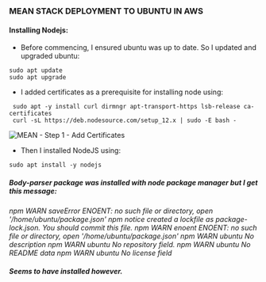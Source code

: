### MEAN STACK DEPLOYMENT TO UBUNTU IN AWS

#### Installing Nodejs:
* Before commencing, I ensured ubuntu was up to date. So I updated and upgraded ubuntu:
```
sudo apt update
sudo apt upgrade
```
* I added certificates as a prerequisite for installing node using:
```
 sudo apt -y install curl dirmngr apt-transport-https lsb-release ca-certificates
 curl -sL https://deb.nodesource.com/setup_12.x | sudo -E bash -
 ```
 ![MEAN - Step 1 - Add Certificates](https://user-images.githubusercontent.com/116941965/211064623-73bd5694-4277-483e-b779-b565060b78d4.PNG)
 
 * Then I installed NodeJS using:
```
sudo apt install -y nodejs
```


##### Body-parser package was installed with node package manager but I get this message:
*npm WARN saveError ENOENT: no such file or directory, open '/home/ubuntu/package.json'
npm notice created a lockfile as package-lock.json. You should commit this file.
npm WARN enoent ENOENT: no such file or directory, open '/home/ubuntu/package.json'
npm WARN ubuntu No description
npm WARN ubuntu No repository field.
npm WARN ubuntu No README data
npm WARN ubuntu No license field*
##### Seems to have installed however.
